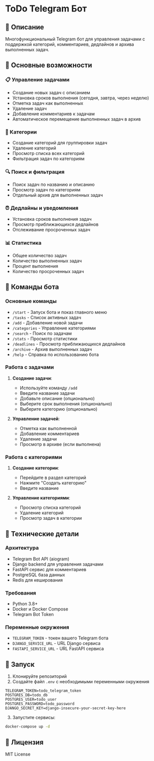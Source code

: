 # ToDo Telegram Бот

## 📱 Описание
Многофункциональный Telegram бот для управления задачами с поддержкой категорий, комментариев, дедлайнов и архива выполненных задач.

## 🚀 Основные возможности

### 📋 Управление задачами
- Создание новых задач с описанием
- Установка сроков выполнения (сегодня, завтра, через неделю)
- Отметка задач как выполненных
- Удаление задач
- Добавление комментариев к задачам
- Автоматическое перемещение выполненных задач в архив

### 📁 Категории
- Создание категорий для группировки задач
- Удаление категорий
- Просмотр списка всех категорий
- Фильтрация задач по категориям

### 🔍 Поиск и фильтрация
- Поиск задач по названию и описанию
- Просмотр задач по категориям
- Отдельный архив для выполненных задач

### ⏰ Дедлайны и уведомления
- Установка сроков выполнения задач
- Просмотр приближающихся дедлайнов
- Отслеживание просроченных задач

### 📊 Статистика
- Общее количество задач
- Количество выполненных задач
- Процент выполнения
- Количество просроченных задач

## 💬 Команды бота

### Основные команды
- `/start` - Запуск бота и показ главного меню
- `/tasks` - Список активных задач
- `/add` - Добавление новой задачи
- `/categories` - Управление категориями
- `/search` - Поиск по задачам
- `/stats` - Просмотр статистики
- `/deadlines` - Просмотр приближающихся дедлайнов
- `/archive` - Архив выполненных задач
- `/help` - Справка по использованию бота

### Работа с задачами
1. **Создание задачи**:
   - Используйте команду `/add`
   - Введите название задачи
   - Добавьте описание (опционально)
   - Выберите срок выполнения (опционально)
   - Выберите категорию (опционально)

2. **Управление задачей**:
   - Отметка как выполненной
   - Добавление комментариев
   - Удаление задачи
   - Просмотр в архиве (если выполнена)

### Работа с категориями
1. **Создание категории**:
   - Перейдите в раздел категорий
   - Нажмите "Создать категорию"
   - Введите название

2. **Управление категориями**:
   - Просмотр списка категорий
   - Удаление категорий
   - Просмотр задач в категории

## 🔧 Технические детали

### Архитектура
- Telegram Bot API (aiogram)
- Django backend для управления задачами
- FastAPI сервис для комментариев
- PostgreSQL база данных
- Redis для кеширования

### Требования
- Python 3.8+
- Docker и Docker Compose
- Telegram Bot Token

### Переменные окружения
- `TELEGRAM_TOKEN` - токен вашего Telegram бота
- `DJANGO_SERVICE_URL` - URL Django сервиса
- `FASTAPI_SERVICE_URL` - URL FastAPI сервиса

## 🚀 Запуск

1. Клонируйте репозиторий
2. Создайте файл `.env` с необходимыми переменными окружения
```
TELEGRAM_TOKEN=todo_telegram_token
POSTGRES_DB=todo_db
POSTGRES_USER=todo_user
POSTGRES_PASSWORD=todo_password
DJANGO_SECRET_KEY=django-insecure-your-secret-key-here 
```
3. Запустите сервисы:
```bash
docker-compose up -d
```

## 📝 Лицензия
MIT License 